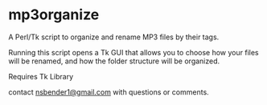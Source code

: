 # mp3organize
A Perl/Tk script to organize and rename MP3 files by their tags.

Running this script opens a Tk GUI that allows you to choose how your files will be renamed, and
how the folder structure will be organized.

Requires Tk Library

contact nsbender1@gmail.com with questions or comments.
